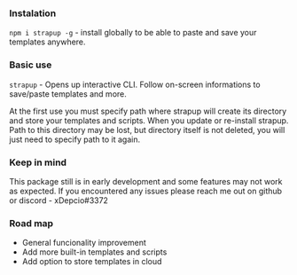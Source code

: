 ### Instalation
`npm i strapup -g` - install globally to be able to paste and save your templates anywhere.

### Basic use
`strapup` - Opens up interactive CLI. Follow on-screen informations to save/paste templates and more.

At the first use you must specify path where strapup will create its directory and store your templates and scripts. When you update or re-install strapup. Path to this directory may be lost, but directory itself is not deleted, you will just need to specify path to it again.

### Keep in mind
This package still is in early development and some features may not work as expected.
If you encountered any issues please reach me out on github or discord - xDepcio#3372

### Road map
- General funcionality improvement
- Add more built-in templates and scripts
- Add option to store templates in cloud
